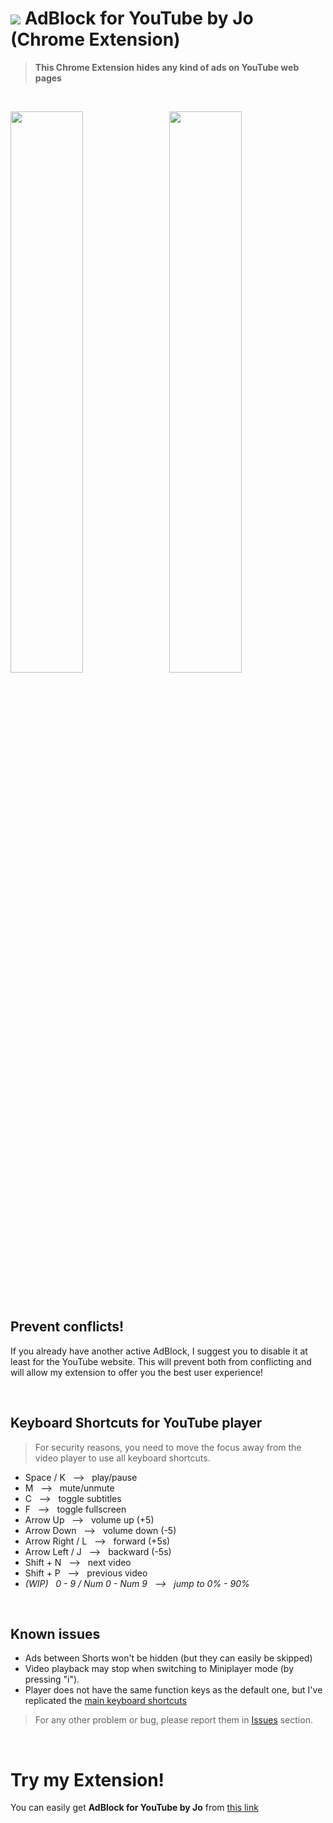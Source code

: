 # <img src="https://github.com/JoSimon05/YT-AdBlock/blob/Latest/images/icon32-github.png"/> AdBlock for YouTube by Jo (Chrome Extension)

> **This Chrome Extension hides any kind of ads on YouTube web pages**

<br>

<img src="https://github.com/JoSimon05/YT-AdBlock/blob/Latest/images/adblock-off.png" width="48%"/> &nbsp; <img src="https://github.com/JoSimon05/YT-AdBlock/blob/Latest/images/adblock-on.png" width="48%"/>

<br>

## Prevent conflicts!
If you already have another active AdBlock, I suggest you to disable it at least for the YouTube website. This will prevent both from conflicting and will allow my extension to offer you the best user experience!

<br>

## Keyboard Shortcuts for YouTube player
> For security reasons, you need to move the focus away from the video player to use all keyboard shortcuts.

- Space / K &nbsp; &#10230; &nbsp; play/pause
- M &nbsp; &#10230; &nbsp; mute/unmute
- C &nbsp; &#10230; &nbsp; toggle subtitles
- F &nbsp; &#10230; &nbsp; toggle fullscreen
- Arrow Up &nbsp; &#10230; &nbsp; volume up (+5)
- Arrow Down &nbsp; &#10230; &nbsp; volume down (-5)
- Arrow Right / L &nbsp; &#10230; &nbsp; forward (+5s)
- Arrow Left / J &nbsp; &#10230; &nbsp; backward (-5s)
- Shift + N &nbsp; &#10230; &nbsp; next video
- Shift + P &nbsp; &#10230; &nbsp; previous video
- *(WIP) &nbsp; 0 - 9 / Num 0 - Num 9 &nbsp; &#10230; &nbsp; jump to 0% - 90%*

<br>

## Known issues
- Ads between Shorts won't be hidden (but they can easily be skipped)
- Video playback may stop when switching to Miniplayer mode (by pressing "i").
- Player does not have the same function keys as the default one, but I've replicated the [main keyboard shortcuts](https://github.com/JoSimon05/YT-AdBlock_by_Jo/edit/Latest/README.md#keyboard-shortcuts-for-youtube-player)

> For any other problem or bug, please report them in [Issues](https://github.com/JoSimon05/YT-AdBlock_by_Jo/issues) section.

<br>

# Try my Extension!
You can easily get **AdBlock for YouTube by Jo** from [this link](https://chromewebstore.google.com/detail/adblock-for-youtube-by-jo/pkcgdemjlnnlkoebkfpcbiklgoddjpak)
